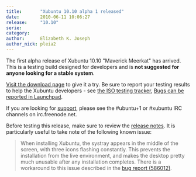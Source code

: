 ```yaml
---
title:       "Xubuntu 10.10 alpha 1 released"
date:        2010-06-11 10:06:27
release:     "10.10"
serie:       
category:    
author:      Elizabeth K. Joseph
author_nick: pleia2
---
```


The first alpha release of Xubuntu 10.10 "Maverick Meerkat" has arrived. This is a testing build designed for developers and is **not suggested for anyone looking for a stable system**.

[Visit the download page](http://cdimage.ubuntu.com/xubuntu/releases/10.10/alpha-1/) to give it a try. Be sure to report your testing results to help the Xubuntu developers - see [the ISO testing tracker](http://iso.qa.ubuntu.com/qatracker/build/xubuntu/all), [Bugs can be reported in Launchpad](https://launchpad.net/ubuntu/+filebug/).

If you are looking for [support](http://xubuntu.org/help), please see the #ubuntu+1 or #xubuntu IRC channels on irc.freenode.net.

Before testing this release, make sure to review the [release notes](http://www.ubuntu.com/testing/maverick/alpha1). It is particularly useful to take note of the following known issue:

> When installing Xubuntu, the systray appears in the middle of the screen, with three icons flashing constantly. This prevents the installation from the live environment, and makes the desktop pretty much unusable after any installation completes. There is a workaround to this issue described in the [bug report (586012)](https://bugs.launchpad.net/bugs/586012).
